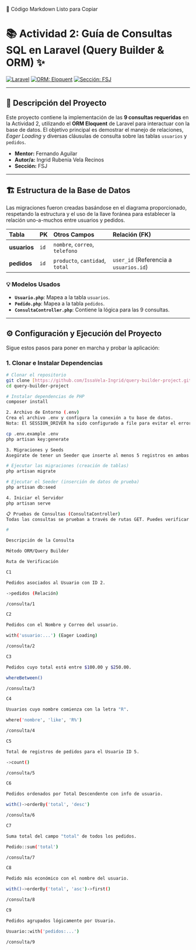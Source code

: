 📄 Código Markdown Listo para Copiar
# 📚 Actividad 2: Guía de Consultas SQL en Laravel (Query Builder & ORM) ✨

[![Laravel](https://img.shields.io/badge/Framework-Laravel-red?style=flat&logo=laravel)](https://laravel.com/)
[![ORM: Eloquent](https://img.shields.io/badge/ORM-Eloquent-orange)](https://laravel.com/docs/eloquent)
[![Sección: FSJ](https://img.shields.io/badge/Secci%C3%B3n-FSJ-blue)](https://github.com/IssaVela-Ingrid/query-builder-project.git)

---

## 📝 Descripción del Proyecto

Este proyecto contiene la implementación de las **9 consultas requeridas** en la Actividad 2, utilizando el **ORM Eloquent** de Laravel para interactuar con la base de datos. El objetivo principal es demostrar el manejo de relaciones, *Eager Loading* y diversas cláusulas de consulta sobre las tablas `usuarios` y `pedidos`.

* **Mentor:** Fernando Aguilar
* **Autor/a:** Ingrid Rubenia Vela Recinos
* **Sección:** FSJ

---

## 🏗️ Estructura de la Base de Datos

Las migraciones fueron creadas basándose en el diagrama proporcionado, respetando la estructura y el uso de la llave foránea para establecer la relación uno-a-muchos entre usuarios y pedidos.

| Tabla | PK | Otros Campos | Relación (FK) |
| :--- | :--- | :--- | :--- |
| **usuarios** | `id` | `nombre`, `correo`, `telefono` | |
| **pedidos** | `id` | `producto`, `cantidad`, `total` | `user_id` (Referencia a `usuarios.id`) |

### 💡 Modelos Usados

* **`Usuario.php`**: Mapea a la tabla `usuarios`.
* **`Pedido.php`**: Mapea a la tabla `pedidos`.
* **`ConsultaController.php`**: Contiene la lógica para las 9 consultas.

---

## ⚙️ Configuración y Ejecución del Proyecto

Sigue estos pasos para poner en marcha y probar la aplicación:

### 1. Clonar e Instalar Dependencias

```bash
# Clonar el repositorio
git clone [https://github.com/IssaVela-Ingrid/query-builder-project.git](https://github.com/IssaVela-Ingrid/query-builder-project.git)
cd query-builder-project

# Instalar dependencias de PHP
composer install

2. Archivo de Entorno (.env)
Crea el archivo .env y configura la conexión a tu base de datos.
Nota: El SESSION_DRIVER ha sido configurado a file para evitar el error de la tabla sessions faltante.

cp .env.example .env
php artisan key:generate

3. Migraciones y Seeds
Asegúrate de tener un Seeder que inserte al menos 5 registros en ambas tablas para que las consultas tengan datos de prueba:

# Ejecutar las migraciones (creación de tablas)
php artisan migrate

# Ejecutar el Seeder (inserción de datos de prueba)
php artisan db:seed

4. Iniciar el Servidor
php artisan serve

📋 Pruebas de Consultas (ConsultaController)
Todas las consultas se prueban a través de rutas GET. Puedes verificar el resultado de cada una en tu navegador, visitando http://127.0.0.1:8000/[ruta].

#

Descripción de la Consulta

Método ORM/Query Builder

Ruta de Verificación

C1

Pedidos asociados al Usuario con ID 2.

->pedidos (Relación)

/consulta/1

C2

Pedidos con el Nombre y Correo del usuario.

with('usuario:...') (Eager Loading)

/consulta/2

C3

Pedidos cuyo total está entre $100.00 y $250.00.

whereBetween()

/consulta/3

C4

Usuarios cuyo nombre comienza con la letra "R".

where('nombre', 'like', 'R%')

/consulta/4

C5

Total de registros de pedidos para el Usuario ID 5.

->count()

/consulta/5

C6

Pedidos ordenados por Total Descendente con info de usuario.

with()->orderBy('total', 'desc')

/consulta/6

C7

Suma total del campo "total" de todos los pedidos.

Pedido::sum('total')

/consulta/7

C8

Pedido más económico con el nombre del usuario.

with()->orderBy('total', 'asc')->first()

/consulta/8

C9

Pedidos agrupados lógicamente por Usuario.

Usuario::with('pedidos:...')

/consulta/9

